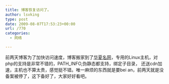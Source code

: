 ```yaml
---
title: 博客恢复访问了。
author: lsvking
type: post
date: 2009-08-07T17:53:23+00:00
url: /770
categories:
  - 网络

---
```

前两天博客为了加快访问速度，博客搬家到了<a title="华夏名网" href="http://sudu.cn" target="_blank">华夏名网</a>，专用的Linux主机，对php的支持是非常不错的，PATH_INFO,伪静态都支持，绑定子目录， 还送cdn加速，主机也不算太贵，感觉挺不错。唯一麻烦的东西就是要bei an，前两天就是没备案被停了，这下备好了，大家好好看吧。